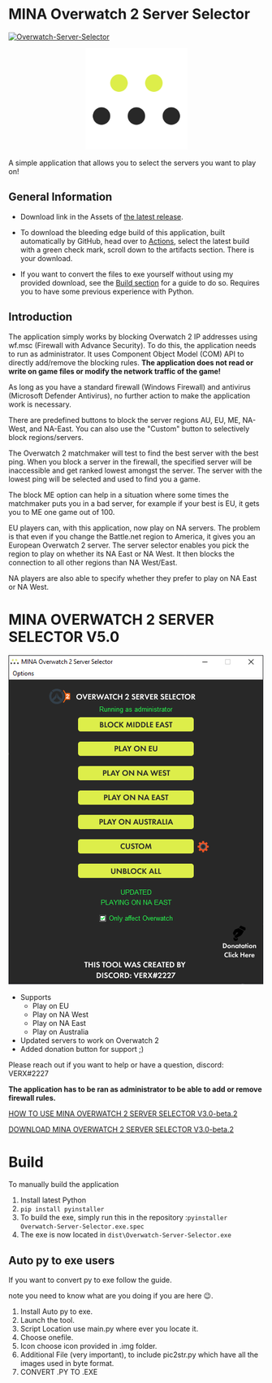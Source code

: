 
# MINA Overwatch 2 Server Selector
[![Overwatch-Server-Selector](https://github.com/mr-gh-actions/Overwatch-Server-Selector/actions/workflows/main.yaml/badge.svg)](https://github.com/mr-gh-actions/Overwatch-Server-Selector/actions/workflows/main.yaml)
<p align="center">
	<img src="ReadMeFiles/Logo.png" alt="Logo of the application" height="200" width="200">
</p>
A simple application that allows you to select the servers you want to play on!

## General Information

- Download link in the Assets of [the latest release](https://github.com/foryVERX/Overwatch-Server-Selector/releases/latest).

- To download the bleeding edge build of this application, built automatically by GitHub, head over to [Actions](https://github.com/foryVERX/Overwatch-Server-Selector/actions/), select the latest build with a green check mark, scroll down to the artifacts section. There is your download.

- If you want to convert the files to exe yourself without using my provided download, see the [Build section](#build) for a guide to do so. Requires you to have some previous experience with Python. 

## Introduction

The application simply works by blocking Overwatch 2 IP addresses using wf.msc (Firewall with Advance Security). To do this, the application needs to run as administrator. It uses Component Object Model (COM) API to directly add/remove the blocking rules. **The application does not read or write on game files or modify the network traffic of the game!**

As long as you have a standard firewall (Windows Firewall) and antivirus (Microsoft Defender Antivirus), no further action to make the application work is necessary.

There are predefined buttons to block the server regions AU, EU, ME, NA-West, and NA-East. You can also use the "Custom" button to selectively block regions/servers.

The Overwatch 2 matchmaker will test to find the best server with the best ping. When you block a server in the firewall, the specified server will be inaccessible and get ranked lowest amongst the server. The server with the lowest ping will be selected and used to find you a game.

The block ME option can help in a situation where some times the matchmaker puts you in a bad server, for example if your best is EU, it gets you to ME one game out of 100.

EU players can, with this application, now play on NA servers. The problem is that even if you change the Battle.net region to America, it gives you an European Overwatch 2 server. The server selector enables you pick the region to play on whether its NA East or NA West. It then blocks the connection to all other regions than NA West/East.

NA players are also able to specify whether they prefer to play on NA East or NA West.

# MINA OVERWATCH 2 SERVER SELECTOR V5.0

![Screenshot of the application](ReadMeFiles/ServerSelectorScreenshot.PNG)

* Supports
	* Play on EU
	* Play on NA West
	* Play on NA East
	* Play on Australia
* Updated servers to work on Overwatch 2
* Added donation button for support ;)

Please reach out if you want to help or have a question, discord: VERX#2227

**The application has to be ran as administrator to be able to add or remove firewall rules.**

[HOW TO USE MINA OVERWATCH 2 SERVER SELECTOR V3.0-beta.2](https://youtu.be/PDaShF9Mpjo)

[DOWNLOAD MINA OVERWATCH 2 SERVER SELECTOR V3.0-beta.2](https://github.com/foryVERX/Overwatch-Server-Selector/releases/download/Overwatch2_Server_Selector_V3.0-beta.2/MINA.Overwatch.2.Server.Selector.Beta.Version.3.0-beta.2.exe)

# Build 
To manually build the application
1. Install latest Python
2. `pip install pyinstaller`
3. To build the exe, simply run this in the repository :`pyinstaller Overwatch-Server-Selector.exe.spec`
4. The exe is now located in `dist\Overwatch-Server-Selector.exe`

## Auto py to exe users

If you want to convert py to exe follow the guide.

note you need to know what are you doing if you are here 😉.

1. Install Auto py to exe.
2. Launch the tool.
3. Script Location use main.py where ever you locate it.
4. Choose onefile.
5. Icon choose icon provided in .img folder.
6. Additional File (very important), to include pic2str.py which have all the images used in byte format.
7. CONVERT .PY TO .EXE
